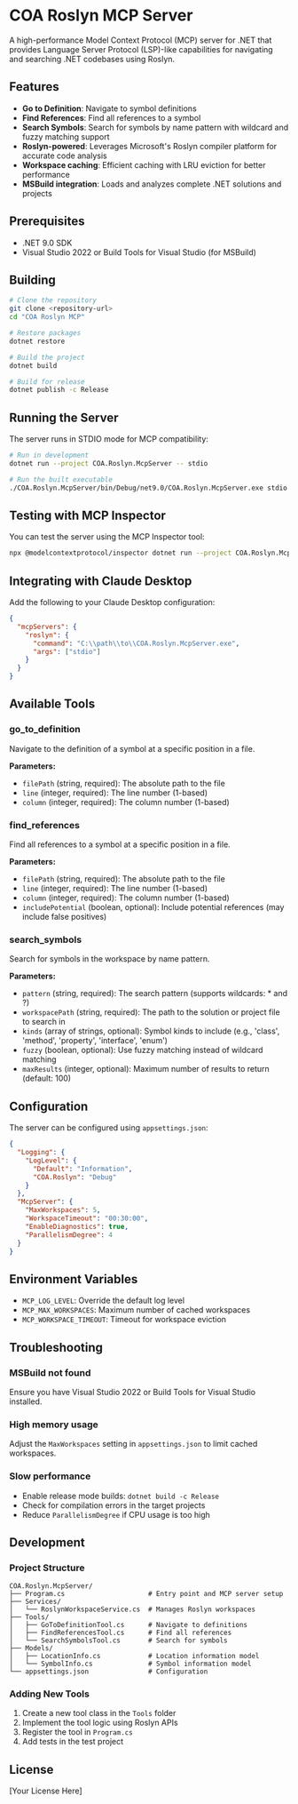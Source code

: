 # COA Roslyn MCP Server

A high-performance Model Context Protocol (MCP) server for .NET that provides Language Server Protocol (LSP)-like capabilities for navigating and searching .NET codebases using Roslyn.

## Features

- **Go to Definition**: Navigate to symbol definitions
- **Find References**: Find all references to a symbol
- **Search Symbols**: Search for symbols by name pattern with wildcard and fuzzy matching support
- **Roslyn-powered**: Leverages Microsoft's Roslyn compiler platform for accurate code analysis
- **Workspace caching**: Efficient caching with LRU eviction for better performance
- **MSBuild integration**: Loads and analyzes complete .NET solutions and projects

## Prerequisites

- .NET 9.0 SDK
- Visual Studio 2022 or Build Tools for Visual Studio (for MSBuild)

## Building

```bash
# Clone the repository
git clone <repository-url>
cd "COA Roslyn MCP"

# Restore packages
dotnet restore

# Build the project
dotnet build

# Build for release
dotnet publish -c Release
```

## Running the Server

The server runs in STDIO mode for MCP compatibility:

```bash
# Run in development
dotnet run --project COA.Roslyn.McpServer -- stdio

# Run the built executable
./COA.Roslyn.McpServer/bin/Debug/net9.0/COA.Roslyn.McpServer.exe stdio
```

## Testing with MCP Inspector

You can test the server using the MCP Inspector tool:

```bash
npx @modelcontextprotocol/inspector dotnet run --project COA.Roslyn.McpServer -- stdio
```

## Integrating with Claude Desktop

Add the following to your Claude Desktop configuration:

```json
{
  "mcpServers": {
    "roslyn": {
      "command": "C:\\path\\to\\COA.Roslyn.McpServer.exe",
      "args": ["stdio"]
    }
  }
}
```

## Available Tools

### go_to_definition
Navigate to the definition of a symbol at a specific position in a file.

**Parameters:**
- `filePath` (string, required): The absolute path to the file
- `line` (integer, required): The line number (1-based)
- `column` (integer, required): The column number (1-based)

### find_references
Find all references to a symbol at a specific position in a file.

**Parameters:**
- `filePath` (string, required): The absolute path to the file
- `line` (integer, required): The line number (1-based)
- `column` (integer, required): The column number (1-based)
- `includePotential` (boolean, optional): Include potential references (may include false positives)

### search_symbols
Search for symbols in the workspace by name pattern.

**Parameters:**
- `pattern` (string, required): The search pattern (supports wildcards: * and ?)
- `workspacePath` (string, required): The path to the solution or project file to search in
- `kinds` (array of strings, optional): Symbol kinds to include (e.g., 'class', 'method', 'property', 'interface', 'enum')
- `fuzzy` (boolean, optional): Use fuzzy matching instead of wildcard matching
- `maxResults` (integer, optional): Maximum number of results to return (default: 100)

## Configuration

The server can be configured using `appsettings.json`:

```json
{
  "Logging": {
    "LogLevel": {
      "Default": "Information",
      "COA.Roslyn": "Debug"
    }
  },
  "McpServer": {
    "MaxWorkspaces": 5,
    "WorkspaceTimeout": "00:30:00",
    "EnableDiagnostics": true,
    "ParallelismDegree": 4
  }
}
```

## Environment Variables

- `MCP_LOG_LEVEL`: Override the default log level
- `MCP_MAX_WORKSPACES`: Maximum number of cached workspaces
- `MCP_WORKSPACE_TIMEOUT`: Timeout for workspace eviction

## Troubleshooting

### MSBuild not found
Ensure you have Visual Studio 2022 or Build Tools for Visual Studio installed.

### High memory usage
Adjust the `MaxWorkspaces` setting in `appsettings.json` to limit cached workspaces.

### Slow performance
- Enable release mode builds: `dotnet build -c Release`
- Check for compilation errors in the target projects
- Reduce `ParallelismDegree` if CPU usage is too high

## Development

### Project Structure
```
COA.Roslyn.McpServer/
├── Program.cs                     # Entry point and MCP server setup
├── Services/
│   └── RoslynWorkspaceService.cs  # Manages Roslyn workspaces
├── Tools/
│   ├── GoToDefinitionTool.cs      # Navigate to definitions
│   ├── FindReferencesTool.cs      # Find all references
│   └── SearchSymbolsTool.cs       # Search for symbols
├── Models/
│   ├── LocationInfo.cs            # Location information model
│   └── SymbolInfo.cs              # Symbol information model
└── appsettings.json               # Configuration
```

### Adding New Tools

1. Create a new tool class in the `Tools` folder
2. Implement the tool logic using Roslyn APIs
3. Register the tool in `Program.cs`
4. Add tests in the test project

## License

[Your License Here]